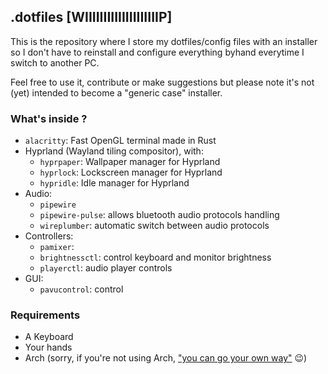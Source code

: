 ## .dotfiles [WIIIIIIIIIIIIIIIIIIIIP]

This is the repository where I store my dotfiles/config files with an installer
so I don't have to reinstall and configure everything byhand everytime I switch to another PC.

Feel free to use it, contribute or make suggestions but please note it's not (yet) intended to become a "generic case" installer.

### What's inside ?

- `alacritty`: Fast OpenGL terminal made in Rust
- Hyprland (Wayland tiling compositor), with:
  - `hyprpaper`: Wallpaper manager for Hyprland
  - `hyprlock`: Lockscreen manager for Hyprland
  - `hypridle`: Idle manager for Hyprland
- Audio:
  - `pipewire`
  - `pipewire-pulse`: allows bluetooth audio protocols handling
  - `wireplumber`: automatic switch between audio protocols
- Controllers:
  - `pamixer`: 
  - `brightnessctl`: control keyboard and monitor brightness
  - `playerctl`: audio player controls
- GUI:
  - `pavucontrol`: control 

### Requirements
- A Keyboard
- Your hands
- Arch (sorry, if you're not using Arch, ["you can go your own way"](https://youtu.be/oiosqtFLBBA?t=31) 😉)
